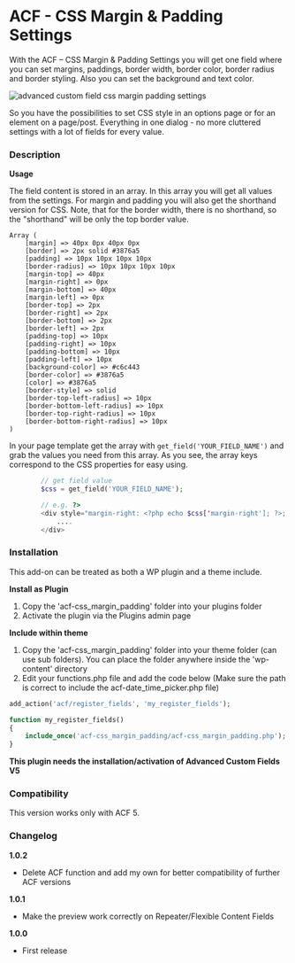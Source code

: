 ACF - CSS Margin & Padding Settings
===================================

With the ACF – CSS Margin & Padding Settings you will get one field where you can set margins, paddings, border width, border color, border radius and border styling. Also you can set the background and text color.

![advanced custom field css margin padding settings](http://www.dreihochzwo.de/download/acf-css-settings.jpg)

So you have the possibilities to set CSS style in an options page or for an element on a page/post. Everything in one dialog - no more cluttered settings with a lot of fields for every value.


### Description

**Usage**

The field content is stored in an array. In this array you will get all values from the settings. For margin and padding you will also get the shorthand version for CSS. Note, that for the border width, there is no shorthand, so the &quot;shorthand&quot; will be only the top border value.

```
Array (
	[margin] => 40px 0px 40px 0px
	[border] => 2px solid #3876a5
	[padding] => 10px 10px 10px 10px
	[border-radius] => 10px 10px 10px 10px
	[margin-top] => 40px
	[margin-right] => 0px
	[margin-bottom] => 40px
	[margin-left] => 0px
	[border-top] => 2px
	[border-right] => 2px
	[border-bottom] => 2px
	[border-left] => 2px
	[padding-top] => 10px
	[padding-right] => 10px
	[padding-bottom] => 10px
	[padding-left] => 10px
	[background-color] => #c6c443
	[border-color] => #3876a5
	[color] => #3876a5
	[border-style] => solid
	[border-top-left-radius] => 10px
	[border-bottom-left-radius] => 10px
	[border-top-right-radius] => 10px
	[border-bottom-right-radius] => 10px
)
```
In your page template get the array with `get_field('YOUR_FIELD_NAME')` and grab the values you need from this array. As you see, the array keys correspond to the CSS properties for easy using.

```php
		// get field value
		$css = get_field('YOUR_FIELD_NAME');

		// e.g. ?>
		<div style="margin-right: <?php echo $css['margin-right']; ?>; padding: <?php echo $css['padding']; ?>;">
			....
		</div>

```

### Installation

This add-on can be treated as both a WP plugin and a theme include.

**Install as Plugin**

1. Copy the 'acf-css_margin_padding' folder into your plugins folder
2. Activate the plugin via the Plugins admin page

**Include within theme**

1.	Copy the 'acf-css_margin_padding' folder into your theme folder (can use sub folders). You can place the folder anywhere inside the 'wp-content' directory
2.	Edit your functions.php file and add the code below (Make sure the path is correct to include the acf-date_time_picker.php file)

```php
add_action('acf/register_fields', 'my_register_fields');

function my_register_fields()
{
	include_once('acf-css_margin_padding/acf-css_margin_padding.php');
}
```

**This plugin needs the installation/activation of Advanced Custom Fields V5**


### Compatibility

This version works only with ACF 5.


### Changelog

**1.0.2**
* Delete ACF function and add my own for better compatibility of further ACF versions

**1.0.1**
* Make the preview work correctly on Repeater/Flexible Content Fields 

**1.0.0**
* First release